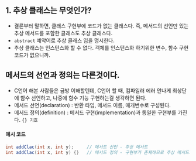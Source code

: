 ## 1. 추상 클래스는 무엇인가?
- 결론부터 말하면, 클래스 구현부에 코드가 없는 클래스다.  즉, 메서드의 선언만 있는 추상 메서드를 포함한 클래스도 추상 클래스다.
- `abstract` 예악어로 추상 클래스 임을 명시한다.
- 추상 클래스는 인스턴스화 할 수 없다.  객체를 인스턴스화 하기위한 변수, 함수 구현 코드가 없으니까.

## 메서드의 선언과 정의는 다른것이다.
- C언어 해본 사람들은 금방 이해할텐데, C언어 할 때, 컴파일러 에러 안나게 최상단에 함수 선언하고, 나중에 함수 기능 구현하는걸 생각하면 된다.
- 메서드 선언(declaration) : 반환 타입, 메서드 이름, 매개변수로 구성된다.
- 메서드 정의(definition) : 메서드 구현(implementation)과 동일한 구현부를 가진다. `{} 기호`


#### 예시 코드
```java
int addClac(int x, int y);     // 메서드 선인 - 추상 메서드
int addClac(int x, int y) {}   // 메서드 정의 - 구현부가 존재하므로 추상 메서드가 아니다.
```